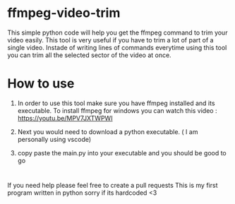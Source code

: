 # ffmpeg-video-trim

This simple python code will help you get the ffmpeg command to trim your video easily. This tool is very useful if you have to trim a lot of part of a single video. Instade of writing lines of commands everytime using this tool you can trim all the selected sector of the video at once. 

# How to use

1) In order to use this tool make sure you have ffmpeg installed and its executable. To install ffmpeg for windows you can watch this video : https://youtu.be/MPV7JXTWPWI

2) Next you would need to download a python executable. ( I am personally using vscode)
3) copy paste the main.py into your executable and you should be good to go



# 
If you need help please feel free to create a pull requests 
This is my first program written in python sorry if its hardcoded <3
